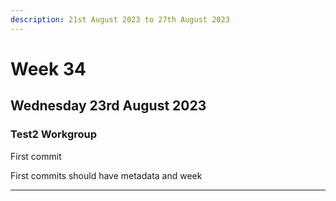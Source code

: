 ```yaml
---
description: 21st August 2023 to 27th August 2023
---
```


# Week 34

## Wednesday 23rd August 2023

### Test2 Workgroup

First commit

First commits should have metadata and week

***

